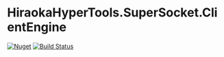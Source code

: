 # HiraokaHyperTools.SuperSocket.ClientEngine

[![Nuget](https://img.shields.io/nuget/v/HiraokaHyperTools.SuperSocket.ClientEngine)](https://www.nuget.org/packages/HiraokaHyperTools.SuperSocket.ClientEngine/)
[![Build Status](https://dev.azure.com/HiraokaHyperTools/HiraokaHyperTools.SuperSocket.ClientEngine/_apis/build/status/HiraokaHyperTools.SuperSocket.ClientEngine?branchName=dev-ng)](https://dev.azure.com/HiraokaHyperTools/HiraokaHyperTools.SuperSocket.ClientEngine/_build/latest?definitionId=8&branchName=dev-ng)
